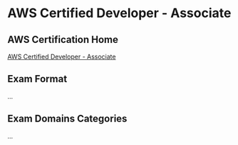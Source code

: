 # AWS Certified Developer - Associate

## AWS Certification Home
[AWS Certified Developer - Associate](https://aws.amazon.com/certification/certified-developer-associate/)

## Exam Format
... 

## Exam Domains Categories
...


